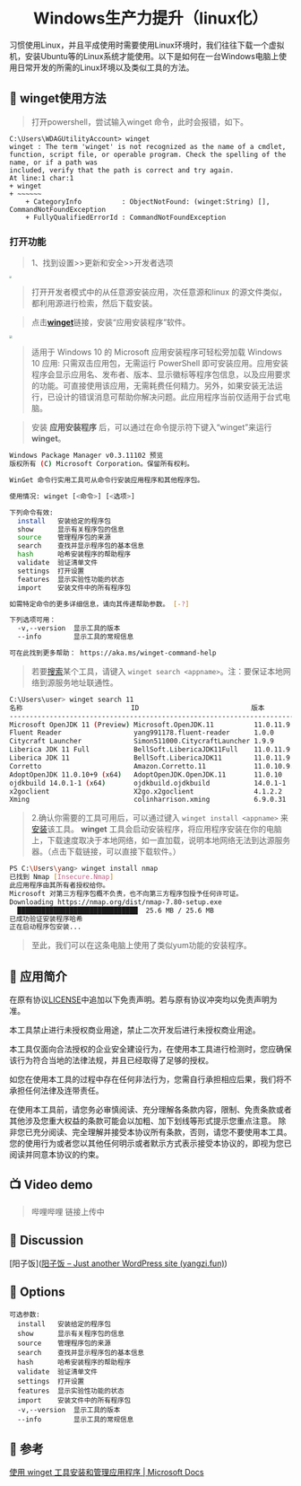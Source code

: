 <h1 align="center">Windows生产力提升（linux化）</h1>



习惯使用Linux，并且平成使用时需要使用Linux环境时，我们往往下载一个虚拟机，安装Ubuntu等的Linux系统才能使用。以下是如何在一台Windows电脑上使用日常开发的所需的Linux环境以及类似工具的方法。





## 🛒 **winget使用方法**

>打开powershell，尝试输入winget 命令，此时会报错，如下。



``` shell
C:\Users\WDAGUtilityAccount> winget
winget : The term 'winget' is not recognized as the name of a cmdlet, function, script file, or operable program. Check the spelling of the name, or if a path was
included, verify that the path is correct and try again.
At line:1 char:1
+ winget
+ ~~~~~~
    + CategoryInfo          : ObjectNotFound: (winget:String) [], CommandNotFoundException
    + FullyQualifiedErrorId : CommandNotFoundException
```




### 打开功能

> 1、找到设置>>更新和安全>>开发者选项



<img src="https://service-34eriegw-1258263035.hk.apigw.tencentcs.com/release/SCFOnedriveIndex-1613710919/soft/%E8%BD%AF%E4%BB%B6/Windows%E5%B7%A5%E5%85%B7/img/image-20210508153900430.png" style="zoom:25%;" />



> 打开开发者模式中的从任意源安装应用，次任意源和linux 的源文件类似，都利用源进行检索，然后下载安装。

> 点击[**winget**](https://www.microsoft.com/zh-cn/p/app-installer/9nblggh4nns1?ocid=9nblggh4nns1_ORSEARCH_Bing&rtc=2&activetab=pivot:overviewtab)链接，安装“应用安装程序”软件。



<img src="https://service-34eriegw-1258263035.hk.apigw.tencentcs.com/release/SCFOnedriveIndex-1613710919/soft/%E8%BD%AF%E4%BB%B6/Windows%E5%B7%A5%E5%85%B7/img/image-20210508154649744.png" style="zoom: 33%;" />




>适用于 Windows 10 的 Microsoft 应用安装程序可轻松旁加载 Windows 10 应用: 只需双击应用包，无需运行 PowerShell 即可安装应用。应用安装程序会显示应用名、发布者、版本、显示徽标等程序包信息，以及应用要求的功能。可直接使用该应用，无需耗费任何精力。另外，如果安装无法运行，已设计的错误消息可帮助你解决问题。此应用程序当前仅适用于台式电脑。



>安装 **应用安装程序** 后，可以通过在命令提示符下键入“winget”来运行 **winget**。

```bash
Windows Package Manager v0.3.11102 预览
版权所有 (C) Microsoft Corporation。保留所有权利。

WinGet 命令行实用工具可从命令行安装应用程序和其他程序包。

使用情况: winget [<命令>] [<选项>]

下列命令有效:
  install   安装给定的程序包
  show      显示有关程序包的信息
  source    管理程序包的来源
  search    查找并显示程序包的基本信息
  hash      哈希安装程序的帮助程序
  validate  验证清单文件
  settings  打开设置
  features  显示实验性功能的状态
  import    安装文件中的所有程序包

如需特定命令的更多详细信息，请向其传递帮助参数。 [-?]

下列选项可用：
  -v,--version  显示工具的版本
  --info        显示工具的常规信息

可在此找到更多帮助： https://aka.ms/winget-command-help


```

>若要[搜索](https://docs.microsoft.com/zh-cn/windows/package-manager/winget/search)某个工具，请键入 `winget search <appname>`。注：要保证本地网络到源服务地址联通性。



```bash
C:\Users\user> winget search 11
名称                           ID                            版本        匹配
---------------------------------------------------------------------------------------
Microsoft OpenJDK 11 (Preview) Microsoft.OpenJDK.11          11.0.11.9   Tag: 11
Fluent Reader                  yang991178.fluent-reader      1.0.0
Citycraft Launcher             Simon511000.CitycraftLauncher 1.9.9
Liberica JDK 11 Full           BellSoft.LibericaJDK11Full    11.0.11.9
Liberica JDK 11                BellSoft.LibericaJDK11        11.0.11.9
Corretto                       Amazon.Corretto.11            11.0.10.9.1
AdoptOpenJDK 11.0.10+9 (x64)   AdoptOpenJDK.OpenJDK.11       11.0.10
ojdkbuild 14.0.1-1 (x64)       ojdkbuild.ojdkbuild           14.0.1-1
x2goclient                     X2go.x2goclient               4.1.2.2     Tag: x11
Xming                          colinharrison.xming           6.9.0.31    Tag: x11server

```



>2.确认你需要的工具可用后，可以通过键入 `winget install <appname>` 来[安装](https://docs.microsoft.com/zh-cn/windows/package-manager/winget/install)该工具。 **winget** 工具会启动安装程序，将应用程序安装在你的电脑上，下载速度取决于本地网络，如一直加载，说明本地网络无法到达源服务器。（点击下载链接，可以直接下载软件。）



```bash
PS C:\Users\yang> winget install nmap
已找到 Nmap [Insecure.Nmap]
此应用程序由其所有者授权给你。
Microsoft 对第三方程序包概不负责，也不向第三方程序包授予任何许可证。
Downloading https://nmap.org/dist/nmap-7.80-setup.exe
  ██████████████████████████████  25.6 MB / 25.6 MB
已成功验证安装程序哈希
正在启动程序包安装...
```



>至此，我们可以在这条电脑上使用了类似yum功能的安装程序。



## 📑 应用简介

在原有协议[LICENSE](https://github.com/zhzyker/vulmap/blob/main/LICENSE)中追加以下免责声明。若与原有协议冲突均以免责声明为准。  

本工具禁止进行未授权商业用途，禁止二次开发后进行未授权商业用途。  

本工具仅面向合法授权的企业安全建设行为，在使用本工具进行检测时，您应确保该行为符合当地的法律法规，并且已经取得了足够的授权。  

如您在使用本工具的过程中存在任何非法行为，您需自行承担相应后果，我们将不承担任何法律及连带责任。 

在使用本工具前，请您务必审慎阅读、充分理解各条款内容，限制、免责条款或者其他涉及您重大权益的条款可能会以加粗、加下划线等形式提示您重点注意。 除非您已充分阅读、完全理解并接受本协议所有条款，否则，请您不要使用本工具。您的使用行为或者您以其他任何明示或者默示方式表示接受本协议的，即视为您已阅读并同意本协议的约束。  


## 📺 Video demo

> 哔哩哔哩 链接上传中


## 🙋 Discussion



[阳子饭]([阳子饭 – Just another WordPress site (yangzi.fun)](https://yangzi.fun/))

## 🔧 Options

``` 
可选参数:
  install   安装给定的程序包
  show      显示有关程序包的信息
  source    管理程序包的来源
  search    查找并显示程序包的基本信息
  hash      哈希安装程序的帮助程序
  validate  验证清单文件
  settings  打开设置
  features  显示实验性功能的状态
  import    安装文件中的所有程序包
  -v,--version  显示工具的版本
  --info        显示工具的常规信息
```

## 🐾 参考

[使用 winget 工具安装和管理应用程序 | Microsoft Docs](https://docs.microsoft.com/zh-cn/windows/package-manager/winget/)



